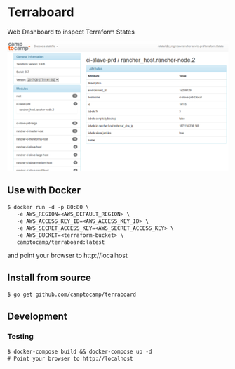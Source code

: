 # Terraboard

Web Dashboard to inspect Terraform States

![Screenshot](screenshot.png)


## Use with Docker

```shell
$ docker run -d -p 80:80 \
   -e AWS_REGION=<AWS_DEFAULT_REGION> \
   -e AWS_ACCESS_KEY_ID=<AWS_ACCESS_KEY_ID> \
   -e AWS_SECRET_ACCESS_KEY=<AWS_SECRET_ACCESS_KEY> \
   -e AWS_BUCKET=<terraform-bucket> \
   camptocamp/terraboard:latest
```

and point your browser to http://localhost


## Install from source

```shell
$ go get github.com/camptocamp/terraboard
```

## Development


### Testing

```shell
$ docker-compose build && docker-compose up -d
# Point your browser to http://localhost
```


